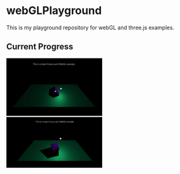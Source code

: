 # webGLPlayground
This is my playground repository for webGL and three.js examples.


## Current Progress
<img src="./img/currentScene.png" width=50% height=50%>
<img src="./img/currentScene2.png" width=50% height=50%>